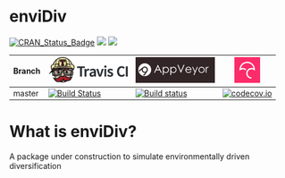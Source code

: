 # enviDiv

[![CRAN_Status_Badge](http://www.r-pkg.org/badges/version/enviDiv)](https://cran.r-project.org/package=enviDiv)
[![](http://cranlogs.r-pkg.org/badges/grand-total/enviDiv)](https://cran.r-project.org/package=enviDiv)
[![](http://cranlogs.r-pkg.org/badges/enviDiv)](https://cran.r-project.org/package=enviDiv)

Branch|[![Travis CI logo](pics/TravisCI.png)](https://travis-ci.org)|[![AppVeyor logo](pics/AppVeyor.png)](https://www.appveyor.com)|[![Codecov logo](pics/Codecov.png)](https://www.codecov.io)
---|---|---|---
master|[![Build Status](https://travis-ci.org/thijsjanzen/enviDiv.svg?branch=master)](https://travis-ci.org/thijsjanzen/enviDiv)|[![Build status](https://ci.appveyor.com/api/projects/status/vrfuo3dednjl52tr?svg=true)](https://ci.appveyor.com/project/thijsjanzen/genomeadmixr)|[![codecov.io](https://codecov.io/gh/thijsjanzen/GenomeAdmixR/branch/master/graph/badge.svg)](https://codecov.io/gh/thijsjanzen/GenomeAdmixR)

# What is enviDiv?
A package under construction to simulate environmentally driven diversification
